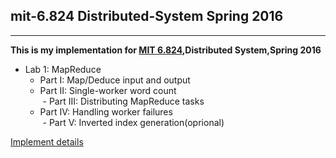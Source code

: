 ## mit-6.824 Distributed-System Spring 2016
---

**This is my implementation for [MIT 6.824](https://pdos.csail.mit.edu/6.824/),Distributed System,Spring 2016**

* Lab 1: MapReduce  
  - Part I: Map/Deduce input and output  
  - Part II: Single-worker word count  
  - Part III: Distributing MapReduce tasks  
  - Part IV: Handling worker failures  
  - Part V: Inverted index generation(oprional)
  
[Implement details](/src/mapreduce/details.md)

